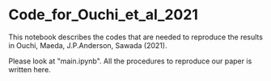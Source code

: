 # Code_for_Ouchi_et_al_2021

This notebook describes the codes that are needed to reproduce the results in Ouchi, Maeda, J.P.Anderson, Sawada (2021).

Please look at "main.ipynb". All the procedures to reproduce our paper is written here.

